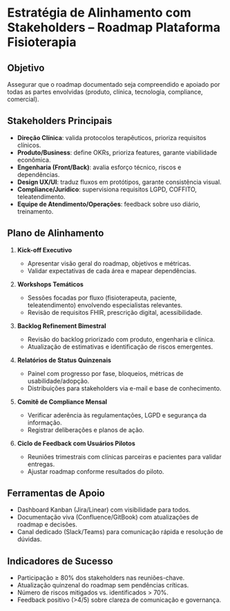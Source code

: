 # Estratégia de Alinhamento com Stakeholders – Roadmap Plataforma Fisioterapia

## Objetivo
Assegurar que o roadmap documentado seja compreendido e apoiado por todas as partes envolvidas (produto, clínica, tecnologia, compliance, comercial).

## Stakeholders Principais
- **Direção Clínica**: valida protocolos terapêuticos, prioriza requisitos clínicos.
- **Produto/Business**: define OKRs, prioriza features, garante viabilidade econômica.
- **Engenharia (Front/Back)**: avalia esforço técnico, riscos e dependências.
- **Design UX/UI**: traduz fluxos em protótipos, garante consistência visual.
- **Compliance/Jurídico**: supervisiona requisitos LGPD, COFFITO, teleatendimento.
- **Equipe de Atendimento/Operações**: feedback sobre uso diário, treinamento.

## Plano de Alinhamento
1. **Kick-off Executivo**
   - Apresentar visão geral do roadmap, objetivos e métricas.
   - Validar expectativas de cada área e mapear dependências.

2. **Workshops Temáticos**
   - Sessões focadas por fluxo (fisioterapeuta, paciente, teleatendimento) envolvendo especialistas relevantes.
   - Revisão de requisitos FHIR, prescrição digital, acessibilidade.

3. **Backlog Refinement Bimestral**
   - Revisão do backlog priorizado com produto, engenharia e clínica.
   - Atualização de estimativas e identificação de riscos emergentes.

4. **Relatórios de Status Quinzenais**
   - Painel com progresso por fase, bloqueios, métricas de usabilidade/adopção.
   - Distribuições para stakeholders via e-mail e base de conhecimento.

5. **Comitê de Compliance Mensal**
   - Verificar aderência às regulamentações, LGPD e segurança da informação.
   - Registrar deliberações e planos de ação.

6. **Ciclo de Feedback com Usuários Pilotos**
   - Reuniões trimestrais com clínicas parceiras e pacientes para validar entregas.
   - Ajustar roadmap conforme resultados do piloto.

## Ferramentas de Apoio
- Dashboard Kanban (Jira/Linear) com visibilidade para todos.
- Documentação viva (Confluence/GitBook) com atualizações de roadmap e decisões.
- Canal dedicado (Slack/Teams) para comunicação rápida e resolução de dúvidas.

## Indicadores de Sucesso
- Participação ≥ 80% dos stakeholders nas reuniões-chave.
- Atualização quinzenal do roadmap sem pendências críticas.
- Número de riscos mitigados vs. identificados > 70%.
- Feedback positivo (>4/5) sobre clareza de comunicação e governança.


